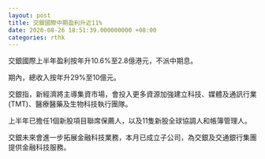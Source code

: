 ```yaml
---
layout: post
title: 交銀國際中期盈利升近11%
date: 2020-08-26 18:51:39.000000000 +08:00
categories: rthk
---
```


交銀國際上半年盈利按年升10.6%至2.8億港元，不派中期息。

期內，總收入按年升29%至10億元。

交銀指，新經濟將主導集資市場，會投入更多資源加強建立科技、媒體及通訊行業(TMT)、醫療醫藥及生物科技執行團隊。

上半年已擔任1個新股項目聯席保薦人，以及11隻新股全球協調人和帳簿管理人。

交銀未來會進一步拓展金融科技業務，本月已成立子公司，為交銀及交通銀行集團提供金融科技服務。
